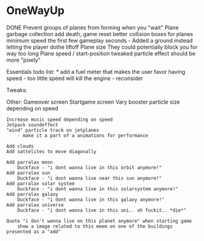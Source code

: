 # OneWayUp

DONE
	Prevent groups of planes from forming when you "wait"
	Plane garbage collection
	add death, game reset
	better collision boxes for planes
	minimum speed the first few gameplay seconds
		- Added a ground instead letting the player dothe liftoff
	Plane size
	They could potentially block you for way too long
	Plane speed / start-position tweaked
	particle effect should be more "pixely"

Essentials todo list:
	* add a fuel meter that makes the user favor having speed
		- too little speed will kill the engine - reconsider
	
Tweaks:

Other:
	Gameover screen
	Startgame screen
	Vary booster particle size depending on speed
	
	Increase music speed depending on speed
	Jetpack soundeffect
	"wind" particle track on jetplanes 
		- make it a part of a animations for performance

	Add clouds
	Add sattelites to move diagonally

	Add parralax moon
		Duckface - "i dont wanna live in this orbit anymore!"
	Add parralax sun
		Duckface - "i dont wanna live near this sun anymore!"
	Add parralax solar system
		Duckface - "i dont wanna live in this solarsystem anymore!"
	Add parralax galaxy
		Duckface - "i dont wanna live in this galaxy anymore!"
	Add parralax universe
		Duckface - "i dont wanna live in this uni.. oh fuckit.. *die*"

	Quote "i don't wanna live on this planet anymore" when starting game
		show a image related to this meem on one of the buildings presented as a "add"

